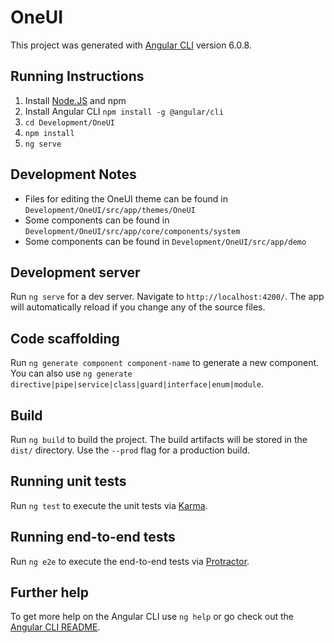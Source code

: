 # OneUI

This project was generated with [Angular CLI](https://github.com/angular/angular-cli) version 6.0.8.

## Running Instructions

1. Install [Node.JS](https://nodejs.org/en/) and npm
2. Install Angular CLI ``npm install -g @angular/cli``
2. ``cd Development/OneUI``
3. ``npm install``
4. ``ng serve``

## Development Notes

- Files for editing the OneUI theme can be found in ``Development/OneUI/src/app/themes/OneUI``
- Some components can be found in ``Development/OneUI/src/app/core/components/system``
- Some components can be found in ``Development/OneUI/src/app/demo``

## Development server

Run `ng serve` for a dev server. Navigate to `http://localhost:4200/`. The app will automatically reload if you change any of the source files.

## Code scaffolding

Run `ng generate component component-name` to generate a new component. You can also use `ng generate directive|pipe|service|class|guard|interface|enum|module`.

## Build

Run `ng build` to build the project. The build artifacts will be stored in the `dist/` directory. Use the `--prod` flag for a production build.

## Running unit tests

Run `ng test` to execute the unit tests via [Karma](https://karma-runner.github.io).

## Running end-to-end tests

Run `ng e2e` to execute the end-to-end tests via [Protractor](http://www.protractortest.org/).

## Further help

To get more help on the Angular CLI use `ng help` or go check out the [Angular CLI README](https://github.com/angular/angular-cli/blob/master/README.md).
